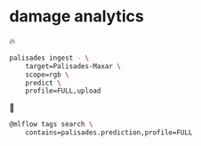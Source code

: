 # damage analytics

🔥

```bash
palisades ingest - \
    target=Palisades-Maxar \
    scope=rgb \
    predict \
    profile=FULL,upload
```

🚧

```bash
@mlflow tags search \
    contains=palisades.prediction,profile=FULL
```